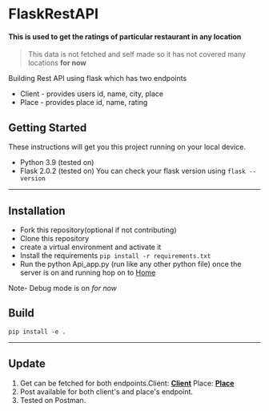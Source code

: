 # FlaskRestAPI

#### This is used to get the ratings of particular restaurant in any location
> This data is not fetched and self made so it has not covered many locations **for now**

Building Rest API using flask which has two endpoints 
- Client - provides users id, name, city, place
- Place  - provides place id, name, rating

## Getting Started
These instructions will get you this project running on your local device.
* Python 3.9 (tested on)
* Flask 2.0.2 (tested on)
You can check your flask version using ```flask --version```

***

## Installation
* Fork this repository(optional if not contributing)
* Clone this repository
* create a virtual environment and activate it
* Install the requirements ```pip install -r requirements.txt```
* Run the python Api_app.py (run like any other python file) once the server is on and running hop on to [Home](http://127.0.0.1:5000) 

  
Note- Debug mode is on *for now*

## Build 

```pip install -e .```

---
## Update
1) Get can be fetched for both endpoints.Client: **[Client](http://127.0.0.1:5000/client)**  Place: **[Place](http://127.0.0.1:5000/place)** 
2) Post available for both client's and place's endpoint.
3) Tested on Postman.
